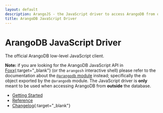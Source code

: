 ```yaml
---
layout: default
description: ArangoJS - the JavaScript driver to access ArangoDB from outside the database, primarily with Node.js
title: ArangoDB JavaScript Driver
---
```

# ArangoDB JavaScript Driver

The official ArangoDB low-level JavaScript client.

**Note:** if you are looking for the ArangoDB JavaScript API in
[Foxx](https://foxx.arangodb.com){:target="_blank"} (or the `arangosh` interactive shell) please
refer to the documentation about the
[`@arangodb` module](../foxx-reference-modules.html#the-arangodb-module)
instead; specifically the `db` object exported by the `@arangodb` module. The
JavaScript driver is **only** meant to be used when accessing ArangoDB from
**outside** the database.

- [Getting Started](js-getting-started.html)
- [Reference](js-reference.html)
- [Changelog](https://github.com/arangodb/arangojs/blob/master/CHANGELOG.md#readme){:target="_blank"}
